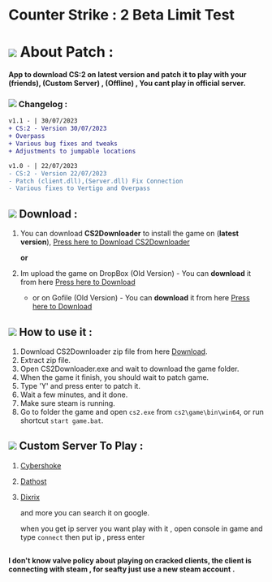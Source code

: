 # Counter Strike : 2 Beta Limit Test


# ![](https://img.icons8.com/?size=60&id=yWtH78otokhy&format=svg) About Patch :
**App to download CS:2 on latest version and patch it to play with your  **(friends)**, **(Custom Server)** , **(Offline)** , You cant play in official server.**

### ![](https://img.icons8.com/?size=60&id=_VsvtdQCsxq4&format=svg) Changelog :

```diff
v1.1 - | 30/07/2023
+ CS:2 - Version 30/07/2023
+ Overpass
+ Various bug fixes and tweaks
+ Adjustments to jumpable locations

v1.0 - | 22/07/2023
- CS:2 - Version 22/07/2023
- Patch (client.dll),(Server.dll) Fix Connection
- Various fixes to Vertigo and Overpass
```
## ![](https://img.icons8.com/?size=60&id=m2rAYiXkqccX&format=svg) Download :
1) You can download **CS2Downloader** to install the game on (**latest version**), [Press here to Download CS2Downloader]()

   **or**
   
3) Im upload the game on DropBox (Old Version) - You can **download** it from here [Press here to Download](https://www.dropbox.com/s/kixx2piu9ilbepa/cs2.zip?dl=0)
   * or on Gofile (Old Version) - You can **download** it from here [Press here to Download](https://gofile.io/d/T9dBBb)

## ![](https://img.icons8.com/?size=60&id=qQWURf13xigk&format=svg) How to use it :
1. Download CS2Downloader zip file from here [Download]().
2. Extract zip file.
3. Open CS2Downloader.exe and wait to download the game folder.
4. When the game it finish, you should wait to patch game.
5. Type 'Y' and press enter to patch it.
6. Wait a few minutes, and it done.
7. Make sure steam is running.
8. Go to folder the game and open `cs2.exe` from `cs2\game\bin\win64`, or run shortcut `start game.bat`.

## ![](https://img.icons8.com/?size=60&id=AgiWBf89rthv&format=svg) Custom Server To Play :
1. [Cybershoke](https://cybershoke.net/cs2)
2. [Dathost](https://dathost.net/cs2-public-servers)
3. [Dixrix](https://dixrix.net/cs2)

     and more you can search it on google.
   
    when you get ip server you want play with it , open console in game and type ``connect`` then put ip , press enter
##
**I don't know valve policy about playing on cracked clients, the client is connecting with steam , for seafty just use a new steam account .**

